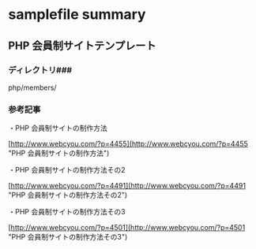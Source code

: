 samplefile summary
======

## PHP 会員制サイトテンプレート ##
### ディレクトリ###
php/members/

### 参考記事 ###
・PHP 会員制サイトの制作方法

[http://www.webcyou.com/?p=4455](http://www.webcyou.com/?p=4455 "PHP 会員制サイトの制作方法")

・PHP 会員制サイトの制作方法その2

[http://www.webcyou.com/?p=4491](http://www.webcyou.com/?p=4491 "PHP 会員制サイトの制作方法その2")

・PHP 会員制サイトの制作方法その3

[http://www.webcyou.com/?p=4501](http://www.webcyou.com/?p=4501 "PHP 会員制サイトの制作方法その3")



